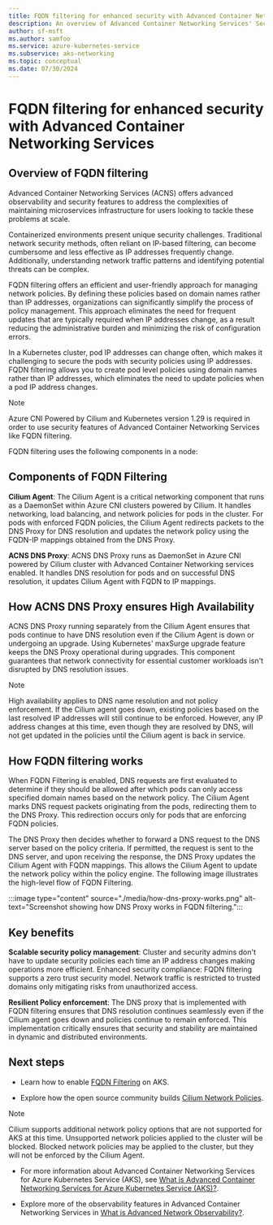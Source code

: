 ```yaml
---
title: FQDN filtering for enhanced security with Advanced Container Networking Services
description: An overview of Advanced Container Networking Services' Security capabilities using FQDN filtering on Azure Kubernetes Service (AKS).
author: sf-msft
ms.author: samfoo
ms.service: azure-kubernetes-service
ms.subservice: aks-networking
ms.topic: conceptual
ms.date: 07/30/2024
---
```


# FQDN filtering for enhanced security with Advanced Container Networking Services

## Overview of FQDN filtering

Advanced Container Networking Services (ACNS) offers advanced observability and security features to address the complexities of maintaining microservices infrastructure for users looking to tackle these problems at scale.

Containerized environments present unique security challenges. Traditional network security methods, often reliant on IP-based filtering, can become cumbersome and less effective as IP addresses frequently change. Additionally, understanding network traffic patterns and identifying potential threats can be complex.

FQDN filtering offers an efficient and user-friendly approach for managing network policies. By defining these policies based on domain names rather than IP addresses, organizations can significantly simplify the process of policy management. This approach eliminates the need for frequent updates that are typically required when IP addresses change, as a result reducing the administrative burden and minimizing the risk of configuration errors.

In a Kubernetes cluster, pod IP addresses can change often, which makes it challenging to secure the pods with security policies using IP addresses. FQDN filtering allows you to create pod level policies using domain names rather than IP addresses, which eliminates the need to update policies when a pod IP address changes.

> [!NOTE]
> Azure CNI Powered by Cilium and Kubernetes version 1.29 is required in order to use security features of Advanced Container Networking Services like FQDN filtering.

FQDN filtering uses the following components in a node:

## Components of FQDN Filtering

**Cilium Agent**: The Cilium Agent is a critical networking component that runs as a DaemonSet within Azure CNI clusters powered by Cilium. It handles networking, load balancing, and network policies for pods in the cluster. For pods with enforced FQDN policies, the Cilium Agent redirects packets to the DNS Proxy for DNS resolution and updates the network policy using the FQDN-IP mappings obtained from the DNS Proxy.

**ACNS DNS Proxy**: ACNS DNS Proxy runs as DaemonSet in Azure CNI powered by Cilium cluster with Advanced Container Networking services enabled. It handles DNS resolution for pods and on successful DNS resolution, it updates Cilium Agent with FQDN to IP mappings.

## How ACNS DNS Proxy ensures High Availability

ACNS DNS Proxy running separately from the Cilium Agent ensures that pods continue to have DNS resolution even if the Cilium Agent is down or undergoing an upgrade. Using Kubernetes' maxSurge upgrade feature keeps the DNS Proxy operational during upgrades. This component guarantees that network connectivity for essential customer workloads isn't disrupted by DNS resolution issues.

> [!NOTE]
> High availability applies to DNS name resolution and not policy enforcement. If the Cilium agent goes down, existing policies based on the last resolved IP addresses will still continue to be enforced. However, any IP address changes at this time, even though they are resolved by DNS, will not get updated in the policies until the Cilium agent is back in service.

## How FQDN filtering works

When FQDN Filtering is enabled, DNS requests are first evaluated to determine if they should be allowed after which pods can only access specified domain names based on the network policy. The Cilium Agent marks DNS request packets originating from the pods, redirecting them to the DNS Proxy. This redirection occurs only for pods that are enforcing FQDN policies.

The DNS Proxy then decides whether to forward a DNS request to the DNS server based on the policy criteria. If permitted, the request is sent to the DNS server, and upon receiving the response, the DNS Proxy updates the Cilium Agent with FQDN mappings. This allows the Cilium Agent to update the network policy within the policy engine. The following image illustrates the high-level flow of FQDN Filtering.


:::image type="content" source="./media/how-dns-proxy-works.png" alt-text="Screenshot showing how DNS Proxy works in FQDN filtering.":::

## Key benefits

**Scalable security policy management**: Cluster and security admins don't have to update security policies each time an IP address changes making operations more efficient. Enhanced security compliance: FQDN filtering supports a zero trust security model. Network traffic is restricted to trusted domains only mitigating risks from unauthorized access.

**Resilient Policy enforcement**: The DNS proxy that is implemented with FQDN filtering ensures that DNS resolution continues seamlessly even if the Cilium agent goes down and policies continue to remain enforced. This implementation critically ensures that security and stability are maintained in dynamic and distributed environments.

## Next steps

* Learn how to enable [FQDN Filtering](advanced-network-container-services-security-cli.md) on AKS.

* Explore how the open source community builds [Cilium Network Policies](https://docs.cilium.io/en/latest/security/policy/).

> [!NOTE]
> Cilium supports additional network policy options that are not supported for AKS at this time. Unsupported network policies applied to the cluster will be blocked. Blocked network policies may be applied to the cluster, but they will not be enforced by the Cilium Agent.

* For more information about Advanced Container Networking Services for Azure Kubernetes Service (AKS), see [What is Advanced Container Networking Services for Azure Kubernetes Service (AKS)?](advanced-container-networking-services-overview.md).

* Explore more of the observability features in Advanced Container Networking Services in [What is Advanced Network Observability?](advanced-network-observability-concepts.md).
